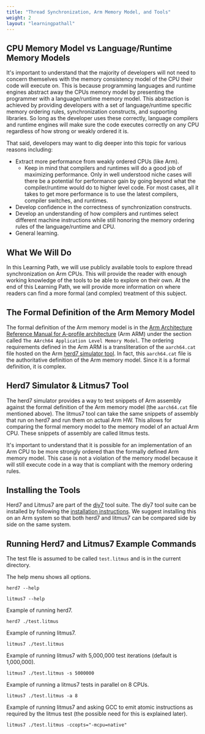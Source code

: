 ```yaml
---
title: "Thread Synchronization, Arm Memory Model, and Tools"
weight: 2
layout: "learningpathall"
---
```


## CPU Memory Model vs Language/Runtime Memory Models

It's important to understand that the majority of developers will not need to concern themselves with the memory consistency model of the CPU their code will execute on. This is because programming languages and runtime engines abstract away the CPUs memory model by presenting the programmer with a language/runtime memory model. This abstraction is achieved by providing developers with a set of language/runtime specific memory ordering rules, synchronization constructs, and supporting libraries. So long as the developer uses these correctly, language compilers and runtime engines will make sure the code executes correctly on any CPU regardless of how strong or weakly ordered it is.

That said, developers may want to dig deeper into this topic for various reasons including:

- Extract more performance from weakly ordered CPUs (like Arm).
  - Keep in mind that compilers and runtimes will do a good job of maximizing performance. Only in well understood niche cases will there be a potential for performance gain by going beyond what the compiler/runtime would do to higher level code. For most cases, all it takes to get more performance is to use the latest compilers, compiler switches, and runtimes.
- Develop confidence in the correctness of synchronization constructs.
- Develop an understanding of how compilers and runtimes select different machine instructions while still honoring the memory ordering rules of the language/runtime and CPU.
- General learning.

## What We Will Do

In this Learning Path, we will use publicly available tools to explore thread synchronization on Arm CPUs. This will provide the reader with enough working knowledge of the tools to be able to explore on their own. At the end of this Learning Path, we will provide more information on where readers can find a more formal (and complex) treatment of this subject.

##  The Formal Definition of the Arm Memory Model

The formal definition of the Arm memory model is in the [Arm Architecture Reference Manual for A-profile architecture](https://developer.arm.com/documentation/ddi0487/la) (Arm ARM) under the section called `The AArch64 Application Level Memory Model`. The ordering requirements defined in the Arm ARM is a transliteration of the `aarch64.cat` file hosted on the Arm [herd7 simulator tool](https://developer.arm.com/herd7). In fact, this `aarch64.cat` file is the authoritative definition of the Arm memory model. Since it is a formal definition, it is complex.

##  Herd7 Simulator & Litmus7 Tool

The herd7 simulator provides a way to test snippets of Arm assembly against the formal definition of the Arm memory model (the `aarch64.cat` file mentioned above). The litmus7 tool can take the same snippets of assembly that run on herd7 and run them on actual Arm HW. This allows for comparing the formal memory model to the memory model of an actual Arm CPU. These snippets of assembly are called litmus tests.

It's important to understand that it is possible for an implementation of an Arm CPU to be more strongly ordered than the formally defined Arm memory model. This case is not a violation of the memory model because it will still execute code in a way that is compliant with the memory ordering rules.

## Installing the Tools

Herd7 and Litmus7 are part of the [diy7](http://diy.inria.fr/) tool suite. The diy7 tool suite can be installed by following the [installation instructions](http://diy.inria.fr/sources/index.html). We suggest installing this on an Arm system so that both herd7 and litmus7 can be compared side by side on the same system.


## Running Herd7 and Litmus7 Example Commands

The test file is assumed to be called `test.litmus` and is in the current directory.

The help menu shows all options.
```
herd7 --help
```
```
litmus7 --help
```

Example of running herd7.
```
herd7 ./test.litmus
```

Example of running litmus7.
```
litmus7 ./test.litmus
```

Example of running litmus7 with 5,000,000 test iterations (default is 1,000,000).
```
litmus7 ./test.litmus -s 5000000
```

Example of running a litmus7 tests in parallel on 8 CPUs.
```
litmus7 ./test.litmus -a 8
```

Example of running litmus7 and asking GCC to emit atomic instructions as required by the litmus test (the possible need for this is explained later).
```
litmus7 ./test.litmus -ccopts="-mcpu=native"
```
